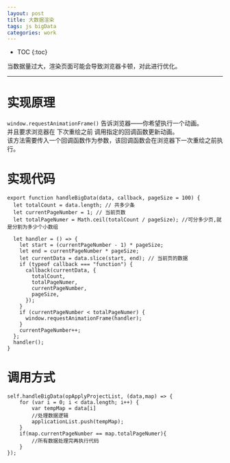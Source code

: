 ```yaml
---
layout: post
title: 大数据渲染
tags: js bigData
categories: work
---
```


* TOC 
{:toc}

当数据量过大，渲染页面可能会导致浏览器卡顿，对此进行优化。

---

# 实现原理

`window.requestAnimationFrame()` 告诉浏览器——你希望执行一个动画。   
并且要求浏览器在 下次重绘之前 调用指定的回调函数更新动画。  
该方法需要传入一个回调函数作为参数，该回调函数会在浏览器下一次重绘之前执行。

# 实现代码

```
export function handleBigData(data, callback, pageSize = 100) {
  let totalCount = data.length; // 共多少条
  let currentPageNumber = 1; // 当前页数
  let totalPageNumer = Math.ceil(totalCount / pageSize); //可分多少页,就是分割为多少个小数组
  
  let handler = () => {
	let start = (currentPageNumber - 1) * pageSize;
	let end = currentPageNumber * pageSize;
	let currentData = data.slice(start, end); // 当前页的数据
	if (typeof callback === "function") {
	  callback(currentData, {
		totalCount,
		totalPageNumer,
		currentPageNumber,
		pageSize,
	  });
	}
	if (currentPageNumber < totalPageNumer) {
	  window.requestAnimationFrame(handler);
	}
	currentPageNumber++;
  };
  handler();
}
```

# 调用方式

```
self.handleBigData(opApplyProjectList, (data,map) => {
	for (var i = 0; i < data.length; i++) {
		var tempMap = data[i]
		//处理数据逻辑
		applicationList.push(tempMap);
	}
	if(map.currentPageNumber == map.totalPageNumer){
		//所有数据处理完再执行代码
	}
}); 
```






